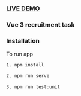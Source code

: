### [LIVE DEMO](https://vue-recruitment-lk.netlify.app/)

### Vue 3 recruitment task
### Installation

To run app

 ```sh
1. npm install
```
 ```sh
2. npm run serve
```
 ```sh
3. npm run test:unit
```
